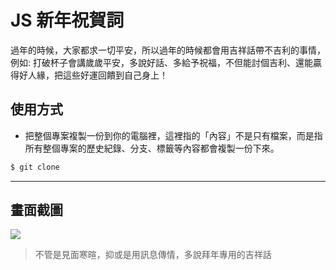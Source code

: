 # JS 新年祝賀詞

過年的時候，大家都求一切平安，所以過年的時候都會用吉祥話帶不吉利的事情，例如: 打破杯子會講歲歲平安，多說好話、多給予祝福，不但能討個吉利、還能贏得好人緣，把這些好運回饋到自己身上！

## 使用方式
- 把整個專案複製一份到你的電腦裡，這裡指的「內容」不是只有檔案，而是指所有整個專案的歷史紀錄、分支、標籤等內容都會複製一份下來。
```sh
$ git clone
```

----

## 畫面截圖
![](https://i.imgur.com/VRHbuwM.png)
> 不管是見面寒暄，抑或是用訊息傳情，多說拜年專用的吉祥話
